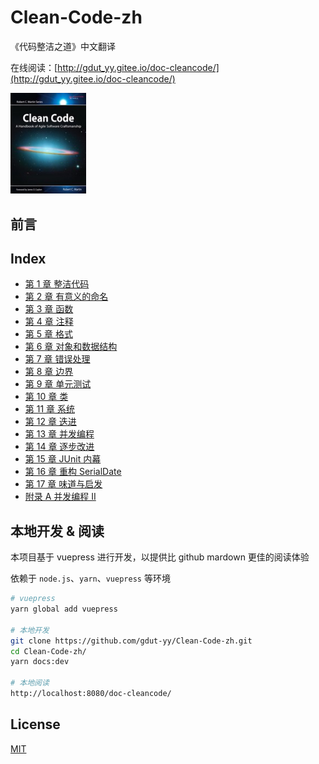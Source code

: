 # Clean-Code-zh

《代码整洁之道》中文翻译

在线阅读：[http://gdut_yy.gitee.io/doc-cleancode/](http://gdut_yy.gitee.io/doc-cleancode/)

<img src="./docs/cover.jpg" width=24% />

## 前言

## Index

- [第 1 章 整洁代码](docs/ch1.md)
- [第 2 章 有意义的命名](docs/ch2.md)
- [第 3 章 函数](docs/ch3.md)
- [第 4 章 注释](docs/ch4.md)
- [第 5 章 格式](docs/ch5.md)
- [第 6 章 对象和数据结构](docs/ch6.md)
- [第 7 章 错误处理](docs/ch7.md)
- [第 8 章 边界](docs/ch8.md)
- [第 9 章 单元测试](docs/ch9.md)
- [第 10 章 类](docs/ch10.md)
- [第 11 章 系统](docs/ch11.md)
- [第 12 章 迭进](docs/ch12.md)
- [第 13 章 并发编程](docs/ch13.md)
- [第 14 章 逐步改进](docs/ch14.md)
- [第 15 章 JUnit 内幕](docs/ch15.md)
- [第 16 章 重构 SerialDate](docs/ch16.md)
- [第 17 章 味道与启发](docs/ch17.md)
- [附录 A 并发编程 II](docs/apA.md)

## 本地开发 & 阅读

本项目基于 vuepress 进行开发，以提供比 github mardown 更佳的阅读体验

依赖于 `node.js`、`yarn`、`vuepress` 等环境

```sh
# vuepress
yarn global add vuepress

# 本地开发
git clone https://github.com/gdut-yy/Clean-Code-zh.git
cd Clean-Code-zh/
yarn docs:dev

# 本地阅读
http://localhost:8080/doc-cleancode/
```

## License

[MIT](https://github.com/gdut-yy/Clean-Code-zh/blob/master/LICENSE)
